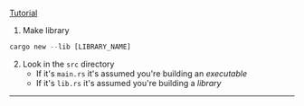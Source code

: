 [Tutorial](https://www.youtube.com/watch?v=f1XlOPAzf98)

1. Make library
```rust
cargo new --lib [LIBRARY_NAME]
```

2. Look in the `src` directory
	* If it's `main.rs` it's assumed you're building an _executable_
	* If it's `lib.rs` it's assumed you're building a _library_

------